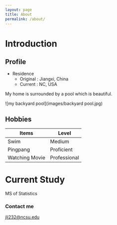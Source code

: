 ```yaml
---
layout: page
title: About
permalink: /about/
---
```


# Introduction
## Profile
* Residence  
  + Original : Jiangxi, China
  + Current  : NC, USA  
 
 My home is surrounded by a pool which is beautiful.  
 
 ![my backyard pool](images/backyard pool.jpg)
 
## Hobbies
Items             | Level
----------------- | -----------------
Swim              | Medium
Pingpang          | Proficient
Watching Movie    | Professional

# Current Study
  MS of Statistics



### Contact me

[jli232@ncsu.edu](mailto:jli232@ncsu.edu)

